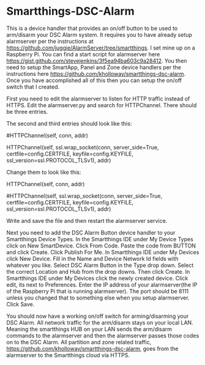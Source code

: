 # Smartthings-DSC-Alarm

This is a device handler that provides an on/off button to be used to arm/disarm your DSC Alarm system. It requires you to have already setup alarmserver per the instructions at https://github.com/juggie/AlarmServer/tree/smartthings. I set mine up on a Raspberry Pi. You can find a start script for alarmserver here https://gist.github.com/stevejenkins/3f5ea94ba603c9a28412. You then need to setup the SmartApp, Panel and Zone device handlers per the instructions here https://github.com/kholloway/smartthings-dsc-alarm. Once you have accomplished all of this then you can setup the on/off switch that I created.

First you need to edit the alarmserver to listen for HTTP traffic instead of HTTPS. Edit the alarmserver.py and search for HTTPChannel. There should be three entries. 

The second and third entries should look like this:

\#HTTPChannel(self, conn, addr)

HTTPChannel(self, ssl.wrap_socket(conn, server_side=True, certfile=config.CERTFILE, keyfile=config.KEYFILE, ssl_version=ssl.PROTOCOL_TLSv1), addr)

Change them to look like this:

HTTPChannel(self, conn, addr)

\#HTTPChannel(self, ssl.wrap_socket(conn, server_side=True, certfile=config.CERTFILE, keyfile=config.KEYFILE, ssl_version=ssl.PROTOCOL_TLSv1), addr)

Write and save the file and then restart the alarmserver service.

Next you need to add the DSC Alarm Button device handler to your Smartthings Device Types. In the Smartthings IDE under My Device Types click on New SmartDevice. Click From Code. Paste the code from BUTTON and click Create. Click Publish For Me. 
In Smartthings IDE under My Devices click New Device. Fill in the Name and Device Network Id fields with whatever you like. Select DSC Alarm Button in the Type drop down. Select the correct Location and Hub from the drop downs. Then click Create.
In Smartthings IDE under My Devices click the newly created device. Click edit, its next to Preferences. Enter the IP address of your alarmserver(the IP of the Raspberry Pi that is running alarmserver). The port should be 8111 unless you changed that to something else when you setup alarmserver. Click Save.

You should now have a working on/off switch for arming/disarming your DSC Alarm.
All network traffic for the arm/disarm stays on your local LAN. Meaning the smartthings HUB on your LAN sends the arm/disarm commands to the alarmserver and then the alarmserver passes those codes on to the DSC Alarm. All partition and zone related traffic, https://github.com/kholloway/smartthings-dsc-alarm, goes from the alarmserver to the Smartthings cloud via HTTPS.